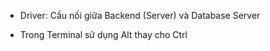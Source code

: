 - Driver: Cầu nối giữa Backend (Server) và Database Server

- Trong Terminal sử dụng Alt thay cho Ctrl
